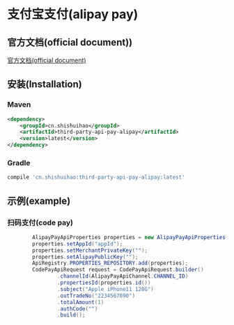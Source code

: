 # 支付宝支付(alipay pay)

## 官方文档(official document))

[官方文档(official document)](https://openhome.alipay.com/docCenter/docCenter.htm?from=openhomemenu)

## 安装(Installation)

### Maven

```xml
<dependency>
    <groupId>cn.shishuihao</groupId>
    <artifactId>third-party-api-pay-alipay</artifactId>
    <version>latest</version>
</dependency>
```

### Gradle

```groovy
compile 'cn.shishuihao:third-party-api-pay-alipay:latest'
```

## 示例(example)

### 扫码支付(code pay)

```java
        AlipayPayApiProperties properties = new AlipayPayApiProperties();
        properties.setAppId("appId");
        properties.setMerchantPrivateKey("");
        properties.setAlipayPublicKey("");
        ApiRegistry.PROPERTIES_REPOSITORY.add(properties);
        CodePayApiRequest request = CodePayApiRequest.builder()
                .channelId(AlipayPayApiChannel.CHANNEL_ID)
                .propertiesId(properties.id())
                .subject("Apple iPhone11 128G")
                .outTradeNo("2234567890")
                .totalAmount(1)
                .authCode("")
                .build();
```

